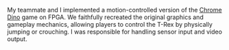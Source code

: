 My teammate and I implemented a motion-controlled version of the [Chrome Dino](https://en.wikipedia.org/wiki/Dinosaur_Game) game on FPGA. We faithfully recreated the original graphics and gameplay mechanics, allowing players to control the T-Rex by physically jumping or crouching. I was responsible for handling sensor input and video output.
